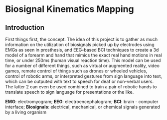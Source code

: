 # Biosignal Kinematics Mapping

## Introduction
First things first, the concept. The idea of this project is to gather as much information on the utilization of biosignals picked up by electrodes using EMGs as seen in prosthesis, and EEG-based BCI techniques to create a 3d model of a forearm and hand that mimics the exact real hand motions in real time, or under 250ms (human visual reaction time). This model can be used for a number of different things, such as virtual or augmented reality, video games, remote control of things such as drones or wheeled vehicles, control of robotic arms, or interpreted gestures from sign language into text, which can be outputed with text to speech for deaf or non-verbal users. The latter 2 can even be used combined to train a pair of robotic hands to translate speech to sign language for presentations or the like.

**EMG**: electromyogram; **EEG**: electroencephalogram; **BCI**: brain - computer interface; **Biosignals**: electrical, mechanical, or chemical signals generated by a living organism
